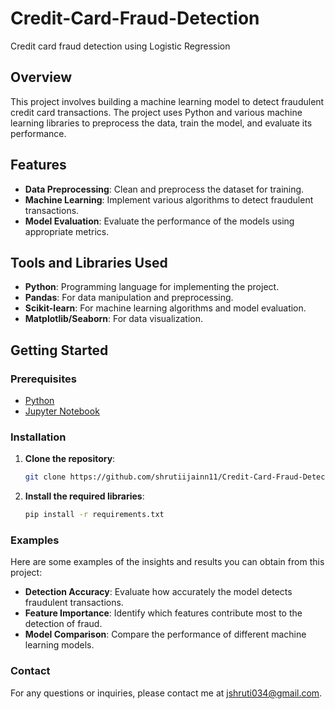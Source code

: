 # Credit-Card-Fraud-Detection
Credit card fraud detection using Logistic Regression

## Overview
This project involves building a machine learning model to detect fraudulent credit card transactions. The project uses Python and various machine learning libraries to preprocess the data, train the model, and evaluate its performance.

## Features
- **Data Preprocessing**: Clean and preprocess the dataset for training.
- **Machine Learning**: Implement various algorithms to detect fraudulent transactions.
- **Model Evaluation**: Evaluate the performance of the models using appropriate metrics.

## Tools and Libraries Used
- **Python**: Programming language for implementing the project.
- **Pandas**: For data manipulation and preprocessing.
- **Scikit-learn**: For machine learning algorithms and model evaluation.
- **Matplotlib/Seaborn**: For data visualization.

## Getting Started

### Prerequisites
- [Python](https://www.python.org/)
- [Jupyter Notebook](https://jupyter.org/)

### Installation
1. **Clone the repository**:
   ```bash
   git clone https://github.com/shrutiijainn11/Credit-Card-Fraud-Detection.git
2. **Install the required libraries**:
   ```bash
   pip install -r requirements.txt

### Examples
Here are some examples of the insights and results you can obtain from this project:

- **Detection Accuracy**: Evaluate how accurately the model detects fraudulent transactions.
- **Feature Importance**: Identify which features contribute most to the detection of fraud.
- **Model Comparison**: Compare the performance of different machine learning models.

### Contact
For any questions or inquiries, please contact me at jshruti034@gmail.com.
